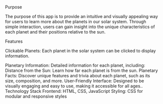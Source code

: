 Purpose

The purpose of this app is to provide an intuitive and visually appealing way for users to learn more about the planets in our solar system. Through simple interaction, users can gain insight into the unique characteristics of each planet and their positions relative to the sun.

Features

Clickable Planets: Each planet in the solar system can be clicked to display information.

Planetary Information: Detailed information for each planet, including:
Distance from the Sun: Learn how far each planet is from the sun.
Planetary Facts: Discover unique features and trivia about each planet, such as its size, composition, and more.
User-Friendly Interface: Designed to be visually engaging and easy to use, making it accessible for all ages..
Technology Stack
Frontend: HTML, CSS, JavaScript
Styling: CSS for modular and responsive styles
